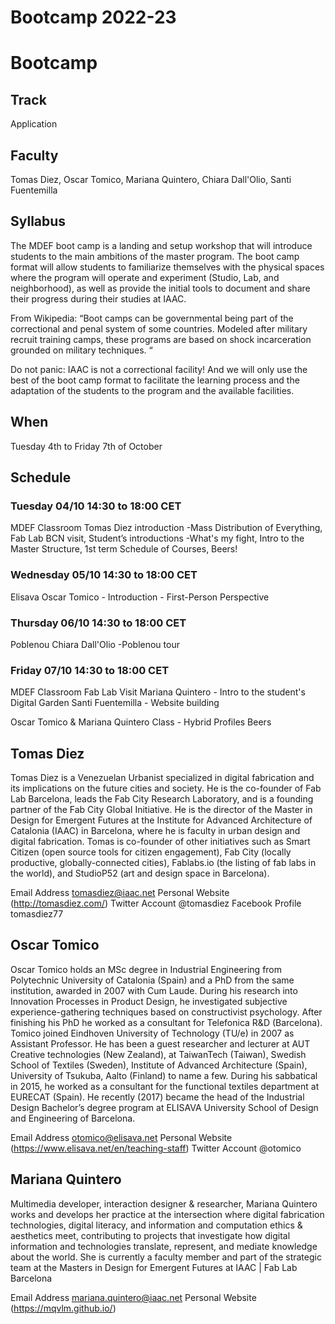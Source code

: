 Bootcamp 2022-23
========
# Bootcamp

## Track
Application

## Faculty
Tomas Diez, Oscar Tomico, Mariana Quintero, Chiara Dall'Olio, Santi Fuentemilla  

## Syllabus

The MDEF boot camp is a landing and setup workshop that will introduce students to the main ambitions of the master program. The boot camp format will allow students to familiarize themselves with the physical spaces where the program will operate and experiment (Studio, Lab, and neighborhood), as well as provide the initial tools to document and share their progress during their studies at IAAC.

From Wikipedia: “Boot camps can be governmental being part of the correctional and penal system of some countries. Modeled after military recruit training camps, these programs are based on shock incarceration grounded on military techniques. “

Do not panic: IAAC is not a correctional facility! And we will only use the best of the boot camp format to facilitate the learning process and the adaptation of the students to the program and the available facilities.

## When  
Tuesday 4th to Friday 7th of October

## Schedule

### Tuesday 04/10 14:30 to 18:00 CET

MDEF Classroom
Tomas Diez introduction -Mass Distribution of Everything, Fab Lab BCN visit, Student’s introductions -What's my fight, Intro to the Master Structure, 1st term Schedule of Courses, Beers!

### Wednesday 05/10 14:30 to 18:00 CET

Elisava
Oscar Tomico - Introduction - First-Person Perspective

### Thursday 06/10 14:30 to 18:00 CET

Poblenou
Chiara Dall'Olio -Poblenou tour


### Friday 07/10 14:30 to 18:00 CET

MDEF Classroom
Fab Lab Visit
Mariana Quintero - Intro to the student's Digital Garden
Santi Fuentemilla - Website building

Oscar Tomico & Mariana Quintero Class - Hybrid Profiles
Beers

## Tomas Diez

[](/assets/images/faculty_photos/tomas_diez.jpg)

Tomas Diez is a Venezuelan Urbanist specialized in digital fabrication and its implications on the future cities and society. He is the co-founder of Fab Lab Barcelona, leads the Fab City Research Laboratory, and is a founding partner of the Fab City Global Initiative. He is the director of the Master in Design for Emergent Futures at the Institute for Advanced Architecture of Catalonia (IAAC) in Barcelona, where he is faculty in urban design and digital fabrication. Tomas is co-founder of other initiatives such as Smart Citizen (open source tools for citizen engagement), Fab City (locally productive, globally-connected cities), Fablabs.io (the listing of fab labs in the world), and StudioP52 (art and design space in Barcelona).

Email Address tomasdiez@iaac.net
Personal Website (http://tomasdiez.com/)
Twitter Account @tomasdiez
Facebook Profile tomasdiez77

## Oscar Tomico

[](/assets/images/faculty_photos/oscar_tomico.jpg)

Oscar Tomico holds an MSc degree in Industrial Engineering from Polytechnic University of Catalonia (Spain) and a PhD from the same institution, awarded in 2007 with Cum Laude. During his research into Innovation Processes in Product Design, he investigated subjective experience-gathering techniques based on constructivist psychology. After finishing his PhD he worked as a consultant for Telefonica R&D (Barcelona). Tomico joined Eindhoven University of Technology (TU/e) in 2007 as Assistant Professor. He has been a guest researcher and lecturer at AUT Creative technologies (New Zealand), at TaiwanTech (Taiwan), Swedish School of Textiles (Sweden), Institute of Advanced Architecture (Spain), University of Tsukuba, Aalto (Finland) to name a few. During his sabbatical in 2015, he worked as a consultant for the functional textiles department at EURECAT (Spain). He recently (2017) became the head of the Industrial Design Bachelor’s degree program at ELISAVA University School of Design and Engineering of Barcelona.

Email Address otomico@elisava.net
Personal Website (https://www.elisava.net/en/teaching-staff)
Twitter Account @otomico

## Mariana Quintero

[](/assets/images/faculty_photos/mariana_quintero.jpg)

Multimedia developer, interaction designer & researcher, Mariana Quintero works and develops her practice at the intersection where digital fabrication technologies, digital literacy, and information and computation ethics & aesthetics meet, contributing to projects that investigate how digital information and technologies translate, represent, and mediate knowledge about the world. She is currently a faculty member and part of the strategic team at the Masters in Design for Emergent Futures at IAAC | Fab Lab Barcelona

Email Address mariana.quintero@iaac.net
Personal Website (https://mqvlm.github.io/)
